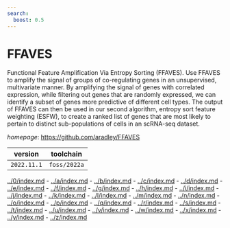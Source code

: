 ```yaml
---
search:
  boost: 0.5
---
```

# FFAVES

Functional Feature Amplification Via Entropy Sorting (FFAVES). Use FFAVES to amplify the signal of groups of co-regulating genes in an unsupervised, multivariate manner. By amplifying the signal of genes with correlated expression, while filtering out genes that are randomly expressed, we can identify a subset of genes more predictive of different cell types. The output of FFAVES can then be used in our second algorithm, entropy sort feature weighting (ESFW), to create a ranked list of genes that are most likely to pertain to distinct  sub-populations of cells in an scRNA-seq dataset.

*homepage*: <https://github.com/aradley/FFAVES>

version | toolchain
--------|----------
``2022.11.1`` | ``foss/2022a``

[../0/index.md](0) - [../a/index.md](a) - [../b/index.md](b) - [../c/index.md](c) - [../d/index.md](d) - [../e/index.md](e) - [../f/index.md](f) - [../g/index.md](g) - [../h/index.md](h) - [../i/index.md](i) - [../j/index.md](j) - [../k/index.md](k) - [../l/index.md](l) - [../m/index.md](m) - [../n/index.md](n) - [../o/index.md](o) - [../p/index.md](p) - [../q/index.md](q) - [../r/index.md](r) - [../s/index.md](s) - [../t/index.md](t) - [../u/index.md](u) - [../v/index.md](v) - [../w/index.md](w) - [../x/index.md](x) - [../y/index.md](y) - [../z/index.md](z)

